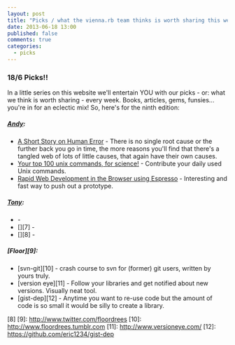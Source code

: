 ```yaml
---
layout: post
title: "Picks / what the vienna.rb team thinks is worth sharing this week"
date: 2013-06-18 13:00
published: false
comments: true
categories:
  - picks
---
```


### 18/6 Picks!!

In a little series on this website we'll entertain YOU with our picks - or: what we think is worth sharing - every week.
Books, articles, gems, funsies... you're in for an eclectic mix! So, here's for the ninth edition:

##### [Andy][1]:
  - [A Short Story on Human Error][2] - There is no single root cause or the further back you go in time, the more reasons you'll find that there's a tangled web of lots of little causes, that again have their own causes.
  - [Your top 100 unix commands, for science!][3] - Contribute your daily used Unix commands.
  - [Rapid Web Development in the Browser using Espresso][4] - Interesting and fast way to push out a prototype.

##### [Tony][5]:
  - [][6] -
  - [][7] -
  - [][8] -

##### [Floor][9]:
  - [svn-git][10] - crash course to svn for (former) git users, written by yours truly.
  - [version eye][11] - Follow your libraries and get notified about new versions. Visually neat tool.
  - [gist-dep][12] - Anytime you want to re-use code but the amount of code is so small it would be silly to create a library.


[1]: http://www.twitter.com/pxlpnk
[2]: http://www.paperplanes.de/2013/6/17/a-short-story-on-human-error.html
[3]: https://docs.google.com/forms/d/1XNMoSdfYFe_WkPfU--M88oL00PDLIOAo1HxjhZvZYJ4/viewform?pli=1
[4]: http://mherman.org/blog/2013/06/13/up-and-running-with-espresso-rapid-web-development-in-the-browser/
[5]: http://www.twitter.com/tony_xpro
[6]:
[7]
[8]
[9]: http://www.twitter.com/floordrees
[10]: http://www.floordrees.tumblr.com
[11]: http://www.versioneye.com/
[12]: https://github.com/eric1234/gist-dep
